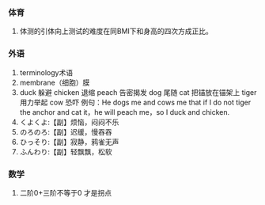### 体育

1. 体测的引体向上测试的难度在同BMI下和身高的四次方成正比。


### 外语

1. terminology术语
2. membrane（细胞）膜
3. duck 躲避 chicken 退缩 peach 告密揭发 dog 尾随 cat 把锚放在锚架上 tiger 用力举起 cow 恐吓 例句：He dogs me and cows me that if I do not tiger the anchor and cat it，he will peach me，so I duck and chicken.
4. くよくよ:【副】烦恼，闷闷不乐 
5. のろのろ:【副】迟缓，慢吞吞 
6. ひっそり:【副】寂静，鸦雀无声 
7. ふんわり:【副】轻飘飘，松软

### 数学

1. 二阶0+三阶不等于0 才是拐点
